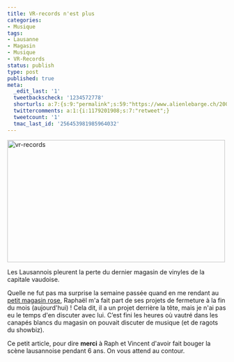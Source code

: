 ```yaml
---
title: VR-records n'est plus
categories:
- Musique
tags:
- Lausanne
- Magasin
- Musique
- VR-Records
status: publish
type: post
published: true
meta:
  _edit_last: '1'
  tweetbackscheck: '1234572778'
  shorturls: a:7:{s:9:"permalink";s:59:"https://www.alienlebarge.ch/2009/01/31/vr-records-nest-plus/";s:7:"tinyurl";s:25:"https://tinyurl.com/d8xsvk";s:4:"isgd";s:17:"https://is.gd/ikop";s:5:"bitly";s:18:"https://bit.ly/hfhO";s:5:"snipr";s:22:"https://snipr.com/b9z5i";s:5:"snurl";s:22:"https://snurl.com/b9z5i";s:7:"snipurl";s:24:"https://snipurl.com/b9z5i";}
  twittercomments: a:1:{i:1179201908;s:7:"retweet";}
  tweetcount: '1'
  tmac_last_id: '256453981985964032'
---
```

<img class="alignnone size-full wp-image-1012" title="vr-records" src="https://dlgjp9x71cipk.cloudfront.net/2009/01/vr-records.png" alt="vr-records" width="500" height="281" />

Les Lausannois pleurent la perte du dernier magasin de vinyles de la capitale vaudoise.

Quelle ne fut pas ma surprise la semaine passée quand en me rendant au <a title="Le site du magasin VR-Records" href="https://www.vr-records.ch">petit magasin rose</a>, Raphaël m'a fait part de ses projets de fermeture à la fin du mois (aujourd'hui) ! Cela dit, il a un projet derrière la tête, mais je n'ai pas eu le temps d'en discuter avec lui. C’est fini les heures où vautré dans les canapés blancs du magasin on pouvait discuter de musique (et de ragots du showbiz).

Ce petit article, pour dire <strong>merci</strong> à Raph et Vincent d'avoir fait bouger la scène lausannoise pendant 6 ans. On vous attend au contour.
